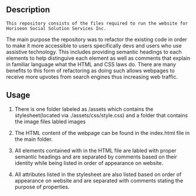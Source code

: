 # <Marketing-Agency>

## Description
    
    This repository consists of the files required to run the website for Horiseon Social Solution Services Inc.
 The main purpose the repository was to refactor the existing code in order to make it more accessible to users specifically devs and users who use assistive technology.
 This includes providing semantic headings to each elements to help distinguive each element as well as comments that explain in familiar language what the HTML and CSS laws 
 do. There are many benefits to this form of refactoring as doing such allows webpages to receive more upvotes from search engines thus increasing web traffic.
 
## Usage 

  1. There is one folder labeled as /assets which contains the stylesheet(located via ./assets/css/style.css) and a folder that contains the image files labled images

  2. The HTML content of the webpage can be found in the index.html file in the main folder.

  3. All elements contained with in the HTML file are labled with proper semantic headings and are separated by comments based on their identity while being listed in order of 
  appearance on website.

  4. All attributes listed in the stylesheet are also listed based on order of appearance on website and are separated with comments stating the purpose of properties.


